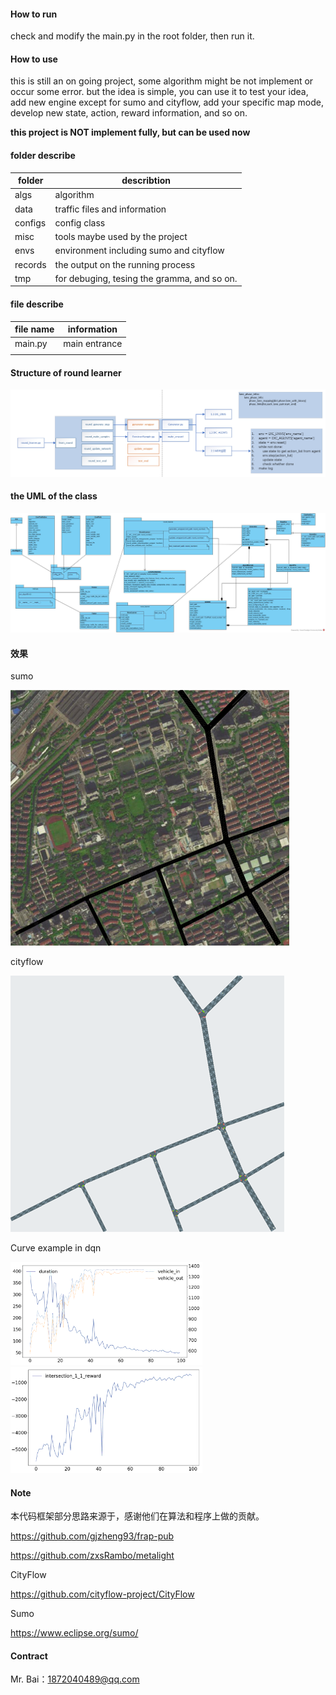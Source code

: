 #### How to run

check and modify the main.py in the root folder, then run it.



#### How to use

this is still an on going project, some algorithm might be not implement or occur some error. but the idea is simple, you can use it to test your idea, add new engine except for sumo and cityflow, add your specific map mode, develop new state, action, reward information, and so on. 

**this project is NOT implement fully, but can be used now**



#### folder describe

| folder  | describtion                                 |
| ------- | ------------------------------------------- |
| algs    | algorithm                                   |
| data    | traffic files and information               |
| configs | config class                                |
| misc    | tools maybe used by the project             |
| envs    | environment including sumo and cityflow     |
| records | the output on the running process           |
| tmp     | for debuging, tesing the gramma, and so on. |



#### file describe

| file name | information   |
| --------- | ------------- |
| main.py   | main entrance |
|           |               |



#### Structure of round learner

![round_learner](picture\round_learner.png)



#### the UML of the class

![uml_class](picture\uml_class.jpg)



#### 效果

sumo

![ecust_compus_sumo](picture\ecust_compus_sumo.png)

cityflow

![ecust_compus_cityflow](picture\ecust_compus_cityflow.png)

Curve example in dqn

<img src="picture\dqn_vehicle.png" alt="dqn_vehicle" style="zoom:30%;" />

<img src="picture\dqn_reward.png" alt="dqn_reward" style="zoom:30%;" />

#### Note

本代码框架部分思路来源于，感谢他们在算法和程序上做的贡献。

https://github.com/gjzheng93/frap-pub

https://github.com/zxsRambo/metalight

CityFlow

https://github.com/cityflow-project/CityFlow

Sumo

https://www.eclipse.org/sumo/



#### Contract

Mr. Bai：1872040489@qq.com

